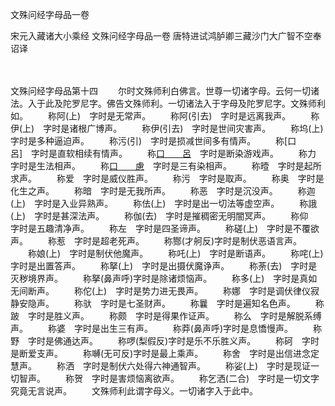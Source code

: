 文殊问经字母品一卷


宋元入藏诸大小乘经
文殊问经字母品一卷
唐特进试鸿胪卿三藏沙门大广智不空奉诏译


　　

文殊问经字母品第十四
　　尔时文殊师利白佛言。世尊一切诸字母。云何一切诸法。入于此及陀罗尼字。佛告文殊师利。一切诸法入于字母及陀罗尼字。文殊师利如。
　　称阿(上)　字时是无常声。
　　称阿(引去)　字时是远离我声。
　　称伊(上)　字时是诸根广博声。
　　称伊(引去)　字时是世间灾害声。
　　称坞(上)　字时是多种逼迫声。
　　称污(引)　字时是损减世间多有情声。
　　称[口　　呂]　字时是直软相续有情声。
　　称[口　　呂](引去)　字时是断染游戏声。
　　称力　字时是生法相声。
　　称[口　　慮](引)　字时是三有染相声。
　　称曀　字时是起所求声。
　　称爱　字时是威仪胜声。
　　称污　字时是取声。
　　称奥　字时是化生之声。
　　称暗　字时是无我所声。
　　称恶　字时是沉没声。
　　称迦(上)　字时是入业异熟声。
　　称佉(上)　字时是出一切法等虚空声。
　　称誐(上)　字时是甚深法声。
　　称伽(去)　字时是摧稠密无明闇冥声。
　　称仰　字时是五趣清净声。
　　称左　字时是四圣谛声。
　　称磋(上)　字时是不覆欲声。
　　称惹　字时是超老死声。
　　称酂(才舸反)字时是制伏恶语言声。
　　称娘(上)　字时是制伏他魔声。
　　称吒(上)　字时是断语声。
　　称咤(上)　字时是出置答声。
　　称拏(上)　字时是出摄伏魔诤声。
　　称荼(去)　字时是灭秽境界声。
　　称拏(鼻声呼)字时是除诸烦恼声。
　　称多(上)　字时是真如无间断声。
　　称佗(上)　字时是势力进无畏声。
　　称娜　字时是调伏律仪寂静安隐声。
　　称驮　字时是七圣财声。
　　称曩　字时是遍知名色声。
　　称跛　字时是胜义声。
　　称颇　字时是得果作证声。
　　称么　字时是解脱系缚声。
　　称婆　字时是出生三有声。
　　称莽(鼻声呼)字时是息憍慢声。
　　称野　字时是佛通达声。
　　称啰(梨假反)字时是乐不乐胜义声。
　　称砢　字时是断爱支声。
　　称嚩(无可反)字时是最上乘声。
　　称舍　字时是出信进念定慧声。
　　称洒　字时是制伏六处得六神通智声。
　　称娑(上)　字时是现证一切智声。
　　称贺　字时是害烦恼离欲声。
　　称乞洒(二合)　字时是一切文字究竟无言说声。
　　文殊师利此谓字母义。一切诸字入于此中。

